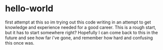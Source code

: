 # hello-world
first attempt at this
so im trying out this code writing in an attempt to get knowledge and experience needed for a good career. This is a rough start, but it has to start somewhere right? Hopefully I can come back to this in the future and see how far i've gone, and remember how hard and confusing this once was.
